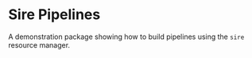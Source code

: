 # Sire Pipelines

A demonstration package showing how to build pipelines using the `sire` resource manager.
